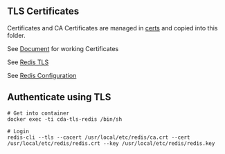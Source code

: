 ## TLS Certificates

Certificates and CA Certificates are managed in [certs](../certs) and copied into this folder. 

See [Document](../certs/README.md) for working Certificates

See [Redis TLS](https://redis.io/docs/management/security/encryption/) 

See [Redis Configuration](https://redis.io/docs/management/config/) 


## Authenticate using TLS

```shell
# Get into container
docker exec -ti cda-tls-redis /bin/sh

# Login
redis-cli --tls --cacert /usr/local/etc/redis/ca.crt --cert /usr/local/etc/redis/redis.crt --key /usr/local/etc/redis/redis.key
```